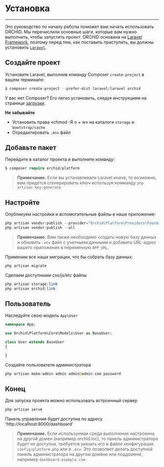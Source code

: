 # Установка
----------

Это руководство по началу работы поможет вам начать использовать ORCHID. Мы перечислили основные шаги, которые вам нужно выполнить, чтобы запустить проект. ORCHID основана на [Laravel Framework](http://laravel.com), 
поэтому перед тем, как поставить приступить, вы должны установить [`Laravel`](http://laravel.com).

## Создайте проект

Установите Laravel, выполнив команду Composer `create-project` в вашем терминале:
```php
$ composer create-project --prefer-dist laravel/laravel orchid
```
У вас нет Composer? Его легко установить, следуя инструкциям на странице [загрузки](https://getcomposer.org/download/).

**Не забывайте**
- Установить права «chmod -R o + w» на каталоги `storage` и `bootstrap/cache`
- Отредактировать `.env` файл


## Добавьте пакет

Перейдите в каталог проекта и выполните команду:
```php
$ composer require orchid/platform
```

> **Примечание.** Если вы устанавливали Laravel иначе, то возможно, вам придется сгенерировать ключ
используя комманду `php artisan key:generate`

## Настройте

Опубликуем настройки и вспомогательные файлы в наше приложение:
```php
php artisan vendor:publish --provider="Orchid\Platform\Providers\FoundationServiceProvider"
php artisan vendor:publish --all
```


> **Примечание.** Вам также необходимо создать новую базу данных и обновить `.env` файл с учетными данными и добавить URL-адрес вашего приложения в переменную `APP_URL`.


Применим все наши миграции, что бы собрать базу данных:
```php
php artisan migrate
```

Сделаем доступными css/js/etc файлы
```php
php artisan storage:link
php artisan orchid:link

```


## Пользователь

Наследуйте свою модель `App\User`

```php
namespace App;

use Orchid\Platform\Core\Models\User as BaseUser;

class User extends BaseUser
{

}

```

Создайте пользователя администратора
```php
php artisan make:admin admin admin@admin.com password
```

## Конец

Для запуска проекта можно использовать встроенный сервер
```php
php artisan serve
```

Панель управления будет доступна по адресу 'http://localhost:8000/dashboard'

> **Примечание.** Если используемая среда выполнения настроенна на другой домен (например orchid.loc),
 то панель администратора будет не доступна, требуется указать его в файле конфигурации `config/platform.php`
 или в `.env`. Это позволяет делать доступной панель администратора на другом домене или поддомене, например `dashboard.example.com`.
